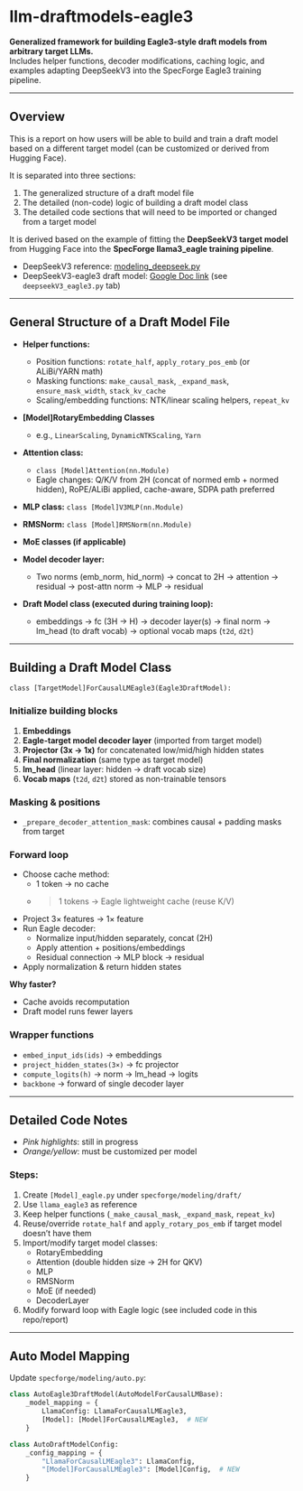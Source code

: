 # llm-draftmodels-eagle3

**Generalized framework for building Eagle3-style draft models from arbitrary target LLMs.**  
Includes helper functions, decoder modifications, caching logic, and examples adapting DeepSeekV3 into the SpecForge Eagle3 training pipeline.

---

## Overview

This is a report on how users will be able to build and train a draft model based on a different target model (can be customized or derived from Hugging Face).  

It is separated into three sections:  
1. The generalized structure of a draft model file  
2. The detailed (non-code) logic of building a draft model class  
3. The detailed code sections that will need to be imported or changed from a target model  

It is derived based on the example of fitting the **DeepSeekV3 target model** from Hugging Face into the **SpecForge llama3_eagle training pipeline**.  

- DeepSeekV3 reference: [modeling_deepseek.py](https://huggingface.co/deepseek-ai/DeepSeek-V3/blob/main/modeling_deepseek.py)  
- DeepSeekV3-eagle3 draft model: [Google Doc link](https://docs.google.com/document/d/1FBoB8sDmWACiZEzSU6XJ4jLPz7ZnQmcucwPRMdfkKa8/edit?usp=sharing) (see `deepseekV3_eagle3.py` tab)  

---

## General Structure of a Draft Model File

- **Helper functions:**  
  - Position functions: `rotate_half`, `apply_rotary_pos_emb` (or ALiBi/YARN math)  
  - Masking functions: `make_causal_mask`, `_expand_mask`, `ensure_mask_width`, `stack_kv_cache`  
  - Scaling/embedding functions: NTK/linear scaling helpers, `repeat_kv`  

- **[Model]RotaryEmbedding Classes**  
  - e.g., `LinearScaling`, `DynamicNTKScaling`, `Yarn`  

- **Attention class:**  
  - `class [Model]Attention(nn.Module)`  
  - Eagle changes: Q/K/V from 2H (concat of normed emb + normed hidden), RoPE/ALiBi applied, cache-aware, SDPA path preferred  

- **MLP class:** `class [Model]V3MLP(nn.Module)`  
- **RMSNorm:** `class [Model]RMSNorm(nn.Module)`  
- **MoE classes (if applicable)**  
- **Model decoder layer:**  
  - Two norms (emb_norm, hid_norm) → concat to 2H → attention → residual → post-attn norm → MLP → residual  

- **Draft Model class (executed during training loop):**  
  - embeddings → fc (3H → H) → decoder layer(s) → final norm → lm_head (to draft vocab) → optional vocab maps (`t2d`, `d2t`)  

---

## Building a Draft Model Class

`class [TargetModel]ForCausalLMEagle3(Eagle3DraftModel):`

### Initialize building blocks
1. **Embeddings**  
2. **Eagle-target model decoder layer** (imported from target model)  
3. **Projector (3x → 1x)** for concatenated low/mid/high hidden states  
4. **Final normalization** (same type as target model)  
5. **lm_head** (linear layer: hidden → draft vocab size)  
6. **Vocab maps** (`t2d`, `d2t`) stored as non-trainable tensors  

### Masking & positions
- `_prepare_decoder_attention_mask`: combines causal + padding masks from target  

### Forward loop
- Choose cache method:  
  - 1 token → no cache  
  - >1 tokens → Eagle lightweight cache (reuse K/V)  
- Project 3× features → 1× feature  
- Run Eagle decoder:  
  - Normalize input/hidden separately, concat (2H)  
  - Apply attention + positions/embeddings  
  - Residual connection → MLP block → residual  
- Apply normalization & return hidden states  

**Why faster?**  
- Cache avoids recomputation  
- Draft model runs fewer layers  

### Wrapper functions
- `embed_input_ids(ids)` → embeddings  
- `project_hidden_states(3×)` → fc projector  
- `compute_logits(h)` → norm → lm_head → logits  
- `backbone` → forward of single decoder layer  

---

## Detailed Code Notes

- *Pink highlights*: still in progress  
- *Orange/yellow*: must be customized per model  

### Steps:
1. Create `[Model]_eagle.py` under `specforge/modeling/draft/`  
2. Use `llama_eagle3` as reference  
3. Keep helper functions (`_make_causal_mask`, `_expand_mask`, `repeat_kv`)  
4. Reuse/override `rotate_half` and `apply_rotary_pos_emb` if target model doesn’t have them  
5. Import/modify target model classes:  
   - RotaryEmbedding  
   - Attention (double hidden size → 2H for QKV)  
   - MLP  
   - RMSNorm  
   - MoE (if needed)  
   - DecoderLayer  
6. Modify forward loop with Eagle logic (see included code in this repo/report)  

---

## Auto Model Mapping

Update `specforge/modeling/auto.py`:  

```python
class AutoEagle3DraftModel(AutoModelForCausalLMBase):
    _model_mapping = {
        LlamaConfig: LlamaForCausalLMEagle3,
        [Model]: [Model]ForCausalLMEagle3,  # NEW
    }

class AutoDraftModelConfig:
    _config_mapping = {
        "LlamaForCausalLMEagle3": LlamaConfig,
        "[Model]ForCausalLMEagle3": [Model]Config,  # NEW
    }

